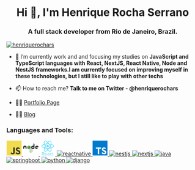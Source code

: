 <h1 align="center">Hi 👋, I'm Henrique Rocha Serrano</h1>
<h3 align="center">A full stack developer from Rio de Janeiro, Brazil.</h3>

<p align="left"> <a href="https://twitter.com/henriquerochars" target="blank"><img src="https://img.shields.io/twitter/follow/henriquerochars?logo=twitter&style=for-the-badge" alt="henriquerochars" /></a> </p>

- 🌱 I’m currently work and and focusing my studies on **JavaScript and TypeScript languages with React, NextJS, React Native, Node and NestJS frameworks.I am currently focused on improving myself in these technologies, but I still like to play with other techs**

- 📫 How to reach me? **Talk to me on Twitter - @henriquerochars**

- 🧑‍💻 [Portfolio Page](https://henriquerochadev.vercel.app/)
- 🧑‍💻 [Blog](https://henriquerochadevblog.vercel.app/)

<h3 align="left">Languages and Tools:</h3>
<p align="left"> 
  <a href="https://developer.mozilla.org/en-US/docs/Web/JavaScript" target="_blank"> <img src="https://raw.githubusercontent.com/devicons/devicon/master/icons/javascript/javascript-original.svg" alt="javascript" width="40" height="40"/> </a> <a href="https://nodejs.org" target="_blank"> <img src="https://raw.githubusercontent.com/devicons/devicon/master/icons/nodejs/nodejs-original-wordmark.svg" alt="nodejs" width="40" height="40"/> </a> <a href="https://reactjs.org/" target="_blank"> <img src="https://raw.githubusercontent.com/devicons/devicon/master/icons/react/react-original-wordmark.svg" alt="react" width="40" height="40"/> </a> <a href="https://reactnative.dev/" target="_blank"> <img src="https://github.com/user-attachments/assets/e13f86a6-8571-4cb8-9db7-2acc6cd38ac9" alt="reactnative" width="50" height="50"/> </a> <a href="https://www.typescriptlang.org/" target="_blank"> <img src="https://raw.githubusercontent.com/devicons/devicon/master/icons/typescript/typescript-original.svg" alt="typescript" width="40" height="40"/> </a> <a href="https://docs.nestjs.com/" target="_blank"> <img src="https://upload.wikimedia.org/wikipedia/commons/a/a8/NestJS.svg" alt="nestjs" width="40" height="40"/> </a> <a href="https://nextjs.org/" target="_blank"> <img src="https://github.com/user-attachments/assets/a67e9d73-25a6-4d6d-9641-05e3a7aaa86d" alt="nextjs" width="50" height="40"/> </a> 
   <a href="https://www.java.com/" target="_blank"> <img src="https://github.com/user-attachments/assets/0fad10db-3ca4-4b59-986b-2fdc6f9ff882" alt="java" width="60" height="40"/> </a> 
   <a href="https://spring.io/" target="_blank"> <img src="https://github.com/user-attachments/assets/0e80db84-3750-4b4b-b8de-e85ed634ebcf" alt="springboot" width="60" height="40"/> </a> 
  <a href="https://www.python.org/" target="_blank"> <img src="https://github.com/user-attachments/assets/150aa1f9-c346-4c66-ac2a-50bb12f76365" alt="python" width="40" height="40"/> </a> 
  <a href="https://www.djangoproject.com/" target="_blank"> <img src="https://github.com/user-attachments/assets/7867448f-d109-4451-b248-2840828a8d4f" alt="django" width="60" height="40"/> </a> 
</p>
